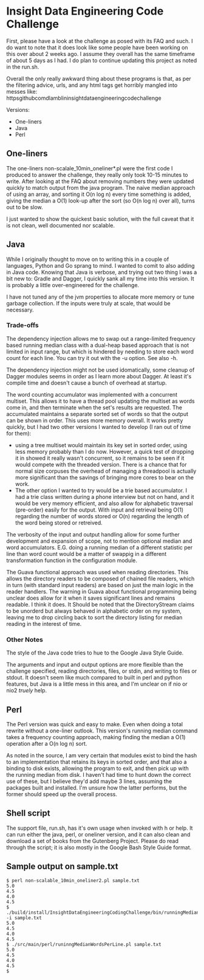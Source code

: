 Insight Data Engineering Code Challenge
==========

First, please have a look at the challenge as posed with its FAQ and such. I do
want to note that it does look like some people have been working on this over
about 2 weeks ago. I assume they overall has the same timeframe of about 5 days
as I had. I do plan to continue updating this project as noted in the run.sh.

Overall the only really awkward thing about these programs is that, as per the
filtering advice, urls, and any html tags get horribly mangled into messes
like:  
  httpsgithubcomdlamblininsightdataengineeringcodechallenge

Versions:

- One-liners
- Java
- Perl

One-liners
----------
The one-liners non-scalale_10min_oneliner*.pl were the first code I produced
to answer the challenge, they really only took 10-15 minutes to write. After
looking at the FAQ about removing numbers they were updated quickly to match
output from the java program. The naive median approach of using an array,
and sorting it O(n log n) every time something is added, giving the median a
O(1) look-up after the sort (so O(n log n) over all), turns out to be slow.

I just wanted to show the quickest basic solution, with the full caveat that it
is not clean, well documented nor scalable.

Java
----
While I originally thought to move on to writing this in a couple of languages,
Python and Go sprang to mind. I wanted to comit to also adding in Java code.
Knowing that Java is verbose, and trying out two thing I was a bit new to:
Gradle and Dagger, I quickly sank all my time into this version. It is probably
a little over-engineered for the challenge.

I have not tuned any of the jvm properties to allocate more memory or tune
garbage collection. If the inputs were truly at scale, that would be
necessary.

### Trade-offs ###
The dependency injection allows me to swap out a range-limited frequency based
running median class with a dual-heap based approach that is not limited in 
input range, but which is hindered by needing to store each word count for each
line. You can try it out with the -u option. See also -h.

The dependency injection might not be used idomatically, some cleanup of Dagger
modules seems in order as I learn more about Dagger. At least it's compile time
and doesn't cause a bunch of overhead at startup.

The word counting accumulator was implemented with a concurrent multiset. This
allows it to have a thread pool updating the multiset as words come in, and then
terminate when the set's results are requested. The accumulated maintains a 
separate sorted set of words so that the output can be shown in order.
This uses more memory overall. It works pretty quickly, but I had two other
versions I wanted to develop (I ran out of time for them):  

- using a tree multiset would maintain its key set in sorted order, using less
  memory probably than I do now. However, a quick test of dropping it in showed
  it really wasn't concurrent, so it remains to be seen if it would compete
  with the threaded version. There is a chance that for normal size corpuses
  the overhead of managing a threadpool is actually more significant than the
  savings of bringing more cores to bear on the work.
- The other option I wanted to try would be a trie based accumulator.  I had a
  trie class written during a phone interview but not on hand, and it would be
  very memory efficient, and also allow for alphabetic traversal (pre-order)
  easily for the output. With input and retrieval being O(1) regarding the
  number of words stored or O(n) regarding the length of the word being stored
  or retreived.

The verbosity of the input and output handling allow for some further development
and expansion of scope, not to mention optional median and word accumulators.
E.G. doing a running median of a different statistic per line than word count
would be a matter of swappig in a different transformation function in the
configuration module.

The Guava functional approach was used when reading directories. This allows the
directory readers to be composed of chained file readers, which in turn (with
standard input readers) are based on just the main logic in the reader handlers.
The warning in Guava about functional programming being unclear does allow for
it when it saves significant lines and remains readable. I think it does. It
Should be noted that the DirectoryStream claims to be unorderd but always
behaved in alphabetic order on my system, leaving me to drop circling back to
sort the directory listing for median reading in the interest of time.

### Other Notes ###
The style of the Java code tries to hue to the Google Java Style Guide.

The arguments and input and output options are more flexible than the challenge
specified, reading directories, files, or stdin, and writing to files or stdout.
It doesn't seem like much compared to built in perl and python features, but
Java is a little mess in this area, and I'm unclear on if nio or nio2 _truely_
help.

Perl
----
The Perl version was quick and easy to make. Even when doing a total rewrite
without a one-liner outlook. This version's running median command takes a
frequency counting approach, making finding the median a O(1) operation after
a O(n log n) sort.

As noted in the source, I am very certain that modules exist to bind the hash
to an implementation that retains its keys in sorted order, and that also a
binding to disk exists, allowing the program to exit, and then pick up with the
running median from disk. I haven't had time to hunt down the correct use of
these, but I believe they'd add maybe 3 lines, assuming the packages built and
installed. I'm unsure how the latter performs, but the former should speed up
the overall process.


Shell script
------------
The support file, run.sh, has it's own usage when invoked with h or help. It
can run either the java, perl, or oneliner version, and it can also clean and
download a set of books from the Gutenberg Project. Please do read through the
script; it is also mostly in the Google Bash Style Guide format.


Sample output on sample.txt
---------------------------
    $ perl non-scalable_10min_oneliner2.pl sample.txt 
    5.0
    4.5
    4.0
    4.5
    $ ./build/install/InsightDataEngineeringCodingChallenge/bin/runningMedianWordsPerLine -i sample.txt 
    5.0
    4.5
    4.0
    4.5
    $ ./src/main/perl/runinngMedianWordsPerLine.pl sample.txt 
    5.0
    4.5
    4.0
    4.5
    $


